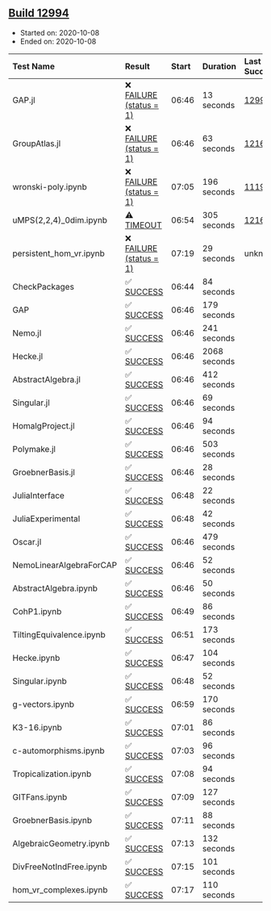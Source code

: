 ## [Build 12994](https://oscarci.mathematik.uni-kl.de/job/oscar/12994/)

* Started on: 2020-10-08
* Ended on: 2020-10-08

| Test Name    | Result | Start | Duration | Last Success | First Failure |
|:-------------|:-------|:------|:---------|:-------------|:--------------|
| GAP.jl | ❌ [FAILURE (status = 1)](https://oscarci.mathematik.uni-kl.de/job/oscar/12994/artifact/logs/build-12994/GAP.jl.log) | 06:46 | 13 seconds | [12993](https://oscarci.mathematik.uni-kl.de/job/oscar/12993/) | [12994](https://oscarci.mathematik.uni-kl.de/job/oscar/12994/) |
| GroupAtlas.jl | ❌ [FAILURE (status = 1)](https://oscarci.mathematik.uni-kl.de/job/oscar/12994/artifact/logs/build-12994/GroupAtlas.jl.log) | 06:46 | 63 seconds | [12167](https://oscarci.mathematik.uni-kl.de/job/oscar/12167/) | [12168](https://oscarci.mathematik.uni-kl.de/job/oscar/12168/) |
| wronski-poly.ipynb | ❌ [FAILURE (status = 1)](https://oscarci.mathematik.uni-kl.de/job/oscar/12994/artifact/logs/build-12994/wronski-poly.ipynb.log) | 07:05 | 196 seconds | [11192](https://oscarci.mathematik.uni-kl.de/job/oscar/11192/) | [11193](https://oscarci.mathematik.uni-kl.de/job/oscar/11193/) |
| uMPS(2,2,4)_0dim.ipynb | ⚠ [TIMEOUT](https://oscarci.mathematik.uni-kl.de/job/oscar/12994/artifact/logs/build-12994/uMPS-2-2-4-_0dim.ipynb.log) | 06:54 | 305 seconds | [12167](https://oscarci.mathematik.uni-kl.de/job/oscar/12167/) | [12168](https://oscarci.mathematik.uni-kl.de/job/oscar/12168/) |
| persistent_hom_vr.ipynb | ❌ [FAILURE (status = 1)](https://oscarci.mathematik.uni-kl.de/job/oscar/12994/artifact/logs/build-12994/persistent_hom_vr.ipynb.log) | 07:19 | 29 seconds | unknown | unknown |
| CheckPackages | ✅ [SUCCESS](https://oscarci.mathematik.uni-kl.de/job/oscar/12994/artifact/logs/build-12994/CheckPackages.log) | 06:44 | 84 seconds |  |  |
| GAP | ✅ [SUCCESS](https://oscarci.mathematik.uni-kl.de/job/oscar/12994/artifact/logs/build-12994/GAP.log) | 06:46 | 179 seconds |  |  |
| Nemo.jl | ✅ [SUCCESS](https://oscarci.mathematik.uni-kl.de/job/oscar/12994/artifact/logs/build-12994/Nemo.jl.log) | 06:46 | 241 seconds |  |  |
| Hecke.jl | ✅ [SUCCESS](https://oscarci.mathematik.uni-kl.de/job/oscar/12994/artifact/logs/build-12994/Hecke.jl.log) | 06:46 | 2068 seconds |  |  |
| AbstractAlgebra.jl | ✅ [SUCCESS](https://oscarci.mathematik.uni-kl.de/job/oscar/12994/artifact/logs/build-12994/AbstractAlgebra.jl.log) | 06:46 | 412 seconds |  |  |
| Singular.jl | ✅ [SUCCESS](https://oscarci.mathematik.uni-kl.de/job/oscar/12994/artifact/logs/build-12994/Singular.jl.log) | 06:46 | 69 seconds |  |  |
| HomalgProject.jl | ✅ [SUCCESS](https://oscarci.mathematik.uni-kl.de/job/oscar/12994/artifact/logs/build-12994/HomalgProject.jl.log) | 06:46 | 94 seconds |  |  |
| Polymake.jl | ✅ [SUCCESS](https://oscarci.mathematik.uni-kl.de/job/oscar/12994/artifact/logs/build-12994/Polymake.jl.log) | 06:46 | 503 seconds |  |  |
| GroebnerBasis.jl | ✅ [SUCCESS](https://oscarci.mathematik.uni-kl.de/job/oscar/12994/artifact/logs/build-12994/GroebnerBasis.jl.log) | 06:46 | 28 seconds |  |  |
| JuliaInterface | ✅ [SUCCESS](https://oscarci.mathematik.uni-kl.de/job/oscar/12994/artifact/logs/build-12994/JuliaInterface.log) | 06:48 | 22 seconds |  |  |
| JuliaExperimental | ✅ [SUCCESS](https://oscarci.mathematik.uni-kl.de/job/oscar/12994/artifact/logs/build-12994/JuliaExperimental.log) | 06:48 | 42 seconds |  |  |
| Oscar.jl | ✅ [SUCCESS](https://oscarci.mathematik.uni-kl.de/job/oscar/12994/artifact/logs/build-12994/Oscar.jl.log) | 06:46 | 479 seconds |  |  |
| NemoLinearAlgebraForCAP | ✅ [SUCCESS](https://oscarci.mathematik.uni-kl.de/job/oscar/12994/artifact/logs/build-12994/NemoLinearAlgebraForCAP.log) | 06:46 | 52 seconds |  |  |
| AbstractAlgebra.ipynb | ✅ [SUCCESS](https://oscarci.mathematik.uni-kl.de/job/oscar/12994/artifact/logs/build-12994/AbstractAlgebra.ipynb.log) | 06:46 | 50 seconds |  |  |
| CohP1.ipynb | ✅ [SUCCESS](https://oscarci.mathematik.uni-kl.de/job/oscar/12994/artifact/logs/build-12994/CohP1.ipynb.log) | 06:49 | 86 seconds |  |  |
| TiltingEquivalence.ipynb | ✅ [SUCCESS](https://oscarci.mathematik.uni-kl.de/job/oscar/12994/artifact/logs/build-12994/TiltingEquivalence.ipynb.log) | 06:51 | 173 seconds |  |  |
| Hecke.ipynb | ✅ [SUCCESS](https://oscarci.mathematik.uni-kl.de/job/oscar/12994/artifact/logs/build-12994/Hecke.ipynb.log) | 06:47 | 104 seconds |  |  |
| Singular.ipynb | ✅ [SUCCESS](https://oscarci.mathematik.uni-kl.de/job/oscar/12994/artifact/logs/build-12994/Singular.ipynb.log) | 06:48 | 52 seconds |  |  |
| g-vectors.ipynb | ✅ [SUCCESS](https://oscarci.mathematik.uni-kl.de/job/oscar/12994/artifact/logs/build-12994/g-vectors.ipynb.log) | 06:59 | 170 seconds |  |  |
| K3-16.ipynb | ✅ [SUCCESS](https://oscarci.mathematik.uni-kl.de/job/oscar/12994/artifact/logs/build-12994/K3-16.ipynb.log) | 07:01 | 86 seconds |  |  |
| c-automorphisms.ipynb | ✅ [SUCCESS](https://oscarci.mathematik.uni-kl.de/job/oscar/12994/artifact/logs/build-12994/c-automorphisms.ipynb.log) | 07:03 | 96 seconds |  |  |
| Tropicalization.ipynb | ✅ [SUCCESS](https://oscarci.mathematik.uni-kl.de/job/oscar/12994/artifact/logs/build-12994/Tropicalization.ipynb.log) | 07:08 | 94 seconds |  |  |
| GITFans.ipynb | ✅ [SUCCESS](https://oscarci.mathematik.uni-kl.de/job/oscar/12994/artifact/logs/build-12994/GITFans.ipynb.log) | 07:09 | 127 seconds |  |  |
| GroebnerBasis.ipynb | ✅ [SUCCESS](https://oscarci.mathematik.uni-kl.de/job/oscar/12994/artifact/logs/build-12994/GroebnerBasis.ipynb.log) | 07:11 | 88 seconds |  |  |
| AlgebraicGeometry.ipynb | ✅ [SUCCESS](https://oscarci.mathematik.uni-kl.de/job/oscar/12994/artifact/logs/build-12994/AlgebraicGeometry.ipynb.log) | 07:13 | 132 seconds |  |  |
| DivFreeNotIndFree.ipynb | ✅ [SUCCESS](https://oscarci.mathematik.uni-kl.de/job/oscar/12994/artifact/logs/build-12994/DivFreeNotIndFree.ipynb.log) | 07:15 | 101 seconds |  |  |
| hom_vr_complexes.ipynb | ✅ [SUCCESS](https://oscarci.mathematik.uni-kl.de/job/oscar/12994/artifact/logs/build-12994/hom_vr_complexes.ipynb.log) | 07:17 | 110 seconds |  |  |
